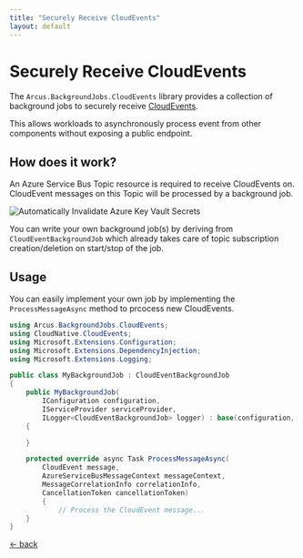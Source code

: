 ```yaml
---
title: "Securely Receive CloudEvents"
layout: default
---
```


# Securely Receive CloudEvents

The `Arcus.BackgroundJobs.CloudEvents` library provides a collection of background jobs to securely receive [CloudEvents](https://github.com/cloudevents/spec).

This allows workloads to asynchronously process event from other components without exposing a public endpoint.

## How does it work?

An Azure Service Bus Topic resource is required to receive CloudEvents on. CloudEvent messages on this Topic will be processed by a background job.

![Automatically Invalidate Azure Key Vault Secrets](/media/CloudEvents-Job.png)

You can write your own background job(s) by deriving from `CloudEventBackgroundJob` which already takes care of topic subscription creation/deletion on start/stop of the job.

## Usage

You can easily implement your own job by implementing the `ProcessMessageAsync` method to prcocess new CloudEvents.

```csharp
using Arcus.BackgroundJobs.CloudEvents;
using CloudNative.CloudEvents;
using Microsoft.Extensions.Configuration;
using Microsoft.Extensions.DependencyInjection;
using Microsoft.Extensions.Logging;

public class MyBackgroundJob : CloudEventBackgroundJob
{
    public MyBackgroundJob(
        IConfiguration configuration,
        IServiceProvider serviceProvider,
        ILogger<CloudEventBackgroundJob> logger) : base(configuration, serviceProvider, logger)
    {

    }

    protected override async Task ProcessMessageAsync(
        CloudEvent message,
        AzureServiceBusMessageContext messageContext,
        MessageCorrelationInfo correlationInfo,
        CancellationToken cancellationToken)
        {
            // Process the CloudEvent message...
    }
}
```

[&larr; back](/)
